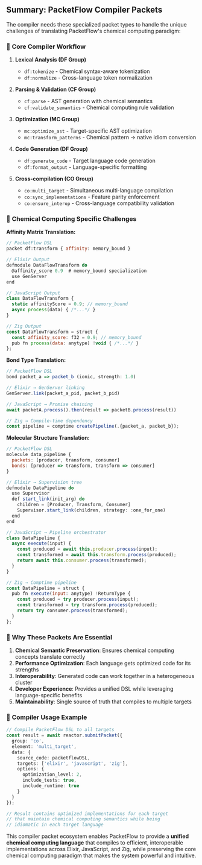 ## Summary: PacketFlow Compiler Packets

The compiler needs these specialized packet types to handle the unique challenges of translating PacketFlow's chemical computing paradigm:

### 🔧 **Core Compiler Workflow**

1. **Lexical Analysis (DF Group)**
   - `df:tokenize` - Chemical syntax-aware tokenization
   - `df:normalize` - Cross-language token normalization

2. **Parsing & Validation (CF Group)**
   - `cf:parse` - AST generation with chemical semantics
   - `cf:validate_semantics` - Chemical computing rule validation

3. **Optimization (MC Group)**
   - `mc:optimize_ast` - Target-specific AST optimization
   - `mc:transform_patterns` - Chemical pattern → native idiom conversion

4. **Code Generation (DF Group)**
   - `df:generate_code` - Target language code generation
   - `df:format_output` - Language-specific formatting

5. **Cross-compilation (CO Group)**
   - `co:multi_target` - Simultaneous multi-language compilation
   - `co:sync_implementations` - Feature parity enforcement
   - `co:ensure_interop` - Cross-language compatibility validation

### 🧪 **Chemical Computing Specific Challenges**

**Affinity Matrix Translation:**
```javascript
// PacketFlow DSL
packet df:transform { affinity: memory_bound }

// Elixir Output
defmodule DataFlowTransform do
  @affinity_score 0.9  # memory_bound specialization
  use GenServer
end

// JavaScript Output  
class DataFlowTransform {
  static affinityScore = 0.9; // memory_bound
  async process(data) { /*...*/ }
}

// Zig Output
const DataFlowTransform = struct {
  const affinity_score: f32 = 0.9; // memory_bound
  pub fn process(data: anytype) !void { /*...*/ }
};
```

**Bond Type Translation:**
```javascript
// PacketFlow DSL
bond packet_a => packet_b (ionic, strength: 1.0)

// Elixir → GenServer linking
GenServer.link(packet_a_pid, packet_b_pid)

// JavaScript → Promise chaining  
await packetA.process().then(result => packetB.process(result))

// Zig → Compile-time dependency
const pipeline = comptime createPipeline(.{packet_a, packet_b});
```

**Molecular Structure Translation:**
```javascript
// PacketFlow DSL
molecule data_pipeline {
  packets: [producer, transform, consumer]
  bonds: [producer => transform, transform => consumer]
}

// Elixir → Supervision tree
defmodule DataPipeline do
  use Supervisor
  def start_link(init_arg) do
    children = [Producer, Transform, Consumer]
    Supervisor.start_link(children, strategy: :one_for_one)
  end
end

// JavaScript → Pipeline orchestrator
class DataPipeline {
  async execute(input) {
    const produced = await this.producer.process(input);
    const transformed = await this.transform.process(produced);
    return await this.consumer.process(transformed);
  }
}

// Zig → Comptime pipeline
const DataPipeline = struct {
  pub fn execute(input: anytype) !ReturnType {
    const produced = try producer.process(input);
    const transformed = try transform.process(produced);
    return try consumer.process(transformed);
  }
};
```

### 🎯 **Why These Packets Are Essential**

1. **Chemical Semantic Preservation**: Ensures chemical computing concepts translate correctly
2. **Performance Optimization**: Each language gets optimized code for its strengths
3. **Interoperability**: Generated code can work together in a heterogeneous cluster
4. **Developer Experience**: Provides a unified DSL while leveraging language-specific benefits
5. **Maintainability**: Single source of truth that compiles to multiple targets

### 🚀 **Compiler Usage Example**

```typescript
// Compile PacketFlow DSL to all targets
const result = await reactor.submitPacket({
  group: 'co',
  element: 'multi_target',
  data: {
    source_code: packetflowDSL,
    targets: ['elixir', 'javascript', 'zig'],
    options: {
      optimization_level: 2,
      include_tests: true,
      include_runtime: true
    }
  }
});

// Result contains optimized implementations for each target
// that maintain chemical computing semantics while being
// idiomatic in each target language
```

This compiler packet ecosystem enables PacketFlow to provide a **unified chemical computing language** that compiles to efficient, interoperable implementations across Elixir, JavaScript, and Zig, while preserving the core chemical computing paradigm that makes the system powerful and intuitive.
